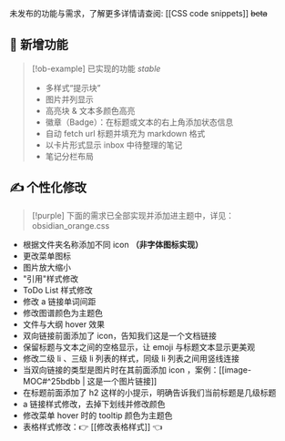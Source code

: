 未发布的功能与需求，了解更多详情请查阅:  [[CSS code snippets]]  ~~beta~~
## 👏 新增功能

> [!ob-example] 已实现的功能  *stable*
> - 多样式“提示块”
> - 图片并列显示
> - 高亮块 & 文本多颜色高亮
> - 徽章（Badge）：在标题或文本的右上角添加状态信息
> - 自动 fetch url 标题并填充为 markdown 格式
> - 以卡片形式显示 inbox 中待整理的笔记
> - 笔记分栏布局

## ✍ 个性化修改

> [!purple]
>下面的需求已全部实现并添加进主题中，详见：obsidian_orange.css

- 根据文件夹名称添加不同 icon **（非字体图标实现）**
- 更改菜单图标
- 图片放大缩小
- "引用"样式修改
- ToDo List 样式修改
- 修改 a 链接单词间距
- 修改图谱颜色为主题色
- 文件与大纲 hover 效果
- 双向链接前面添加了 icon，告知我们这是一个文档链接
- 保留标题与文本之间的空格显示，让 emoji 与标题文本显示更美观
- 修改二级 li 、三级 li 列表的样式，同级 li 列表之间用竖线连接
- 当双向链接的类型是图片时在其前面添加 icon ，案例：[[image-MOC#^25bdbb | 这是一个图片链接]]
- 在标题前面添加了 h2 这样的小提示，明确告诉我们当前标题是几级标题
- a 链接样式修改，去掉下划线并修改颜色
- 修改菜单 hover 时的 tooltip 颜色为主题色
- 表格样式修改：👉 [[修改表格样式]] 👈

